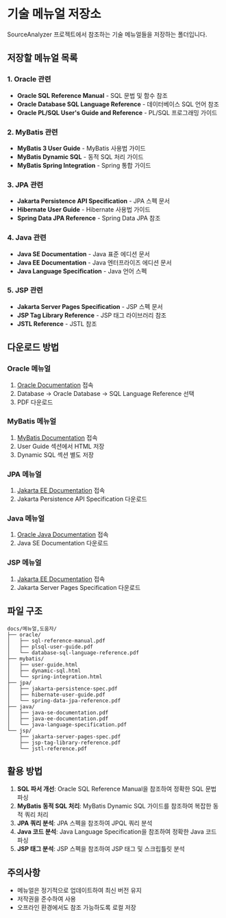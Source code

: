 # 기술 메뉴얼 저장소

SourceAnalyzer 프로젝트에서 참조하는 기술 메뉴얼들을 저장하는 폴더입니다.

## 저장할 메뉴얼 목록

### 1. Oracle 관련

- **Oracle SQL Reference Manual** - SQL 문법 및 함수 참조
- **Oracle Database SQL Language Reference** - 데이터베이스 SQL 언어 참조
- **Oracle PL/SQL User's Guide and Reference** - PL/SQL 프로그래밍 가이드

### 2. MyBatis 관련

- **MyBatis 3 User Guide** - MyBatis 사용법 가이드
- **MyBatis Dynamic SQL** - 동적 SQL 처리 가이드
- **MyBatis Spring Integration** - Spring 통합 가이드

### 3. JPA 관련

- **Jakarta Persistence API Specification** - JPA 스펙 문서
- **Hibernate User Guide** - Hibernate 사용법 가이드
- **Spring Data JPA Reference** - Spring Data JPA 참조

### 4. Java 관련

- **Java SE Documentation** - Java 표준 에디션 문서
- **Java EE Documentation** - Java 엔터프라이즈 에디션 문서
- **Java Language Specification** - Java 언어 스펙

### 5. JSP 관련

- **Jakarta Server Pages Specification** - JSP 스펙 문서
- **JSP Tag Library Reference** - JSP 태그 라이브러리 참조
- **JSTL Reference** - JSTL 참조

## 다운로드 방법

### Oracle 메뉴얼

1. [Oracle Documentation](https://docs.oracle.com/) 접속
2. Database → Oracle Database → SQL Language Reference 선택
3. PDF 다운로드

### MyBatis 메뉴얼

1. [MyBatis Documentation](https://mybatis.org/mybatis-3/) 접속
2. User Guide 섹션에서 HTML 저장
3. Dynamic SQL 섹션 별도 저장

### JPA 메뉴얼

1. [Jakarta EE Documentation](https://jakarta.ee/specifications/persistence/) 접속
2. Jakarta Persistence API Specification 다운로드

### Java 메뉴얼

1. [Oracle Java Documentation](https://docs.oracle.com/en/java/) 접속
2. Java SE Documentation 다운로드

### JSP 메뉴얼

1. [Jakarta EE Documentation](https://jakarta.ee/specifications/pages/) 접속
2. Jakarta Server Pages Specification 다운로드

## 파일 구조

```
docs/메뉴얼,도움자/
├── oracle/
│   ├── sql-reference-manual.pdf
│   ├── plsql-user-guide.pdf
│   └── database-sql-language-reference.pdf
├── mybatis/
│   ├── user-guide.html
│   ├── dynamic-sql.html
│   └── spring-integration.html
├── jpa/
│   ├── jakarta-persistence-spec.pdf
│   ├── hibernate-user-guide.pdf
│   └── spring-data-jpa-reference.pdf
├── java/
│   ├── java-se-documentation.pdf
│   ├── java-ee-documentation.pdf
│   └── java-language-specification.pdf
└── jsp/
    ├── jakarta-server-pages-spec.pdf
    ├── jsp-tag-library-reference.pdf
    └── jstl-reference.pdf
```

## 활용 방법

1. **SQL 파서 개선**: Oracle SQL Reference Manual을 참조하여 정확한 SQL 문법 파싱
2. **MyBatis 동적 SQL 처리**: MyBatis Dynamic SQL 가이드를 참조하여 복잡한 동적 쿼리 처리
3. **JPA 쿼리 분석**: JPA 스펙을 참조하여 JPQL 쿼리 분석
4. **Java 코드 분석**: Java Language Specification을 참조하여 정확한 Java 코드 파싱
5. **JSP 태그 분석**: JSP 스펙을 참조하여 JSP 태그 및 스크립틀릿 분석

## 주의사항

- 메뉴얼은 정기적으로 업데이트하여 최신 버전 유지
- 저작권을 준수하여 사용
- 오프라인 환경에서도 참조 가능하도록 로컬 저장
